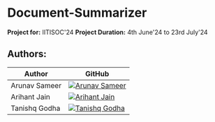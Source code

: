 # Document-Summarizer
**Project for:** IITISOC'24 
**Project Duration:** 4th June'24 to 23rd July'24
## Authors:
| Author | GitHub |
|--------|--------|
| Arunav Sameer | [![Arunav Sameer](https://github.com/arunavsameer.png?size=50)](https://github.com/arunavsameer) |
| Arihant Jain | [![Arihant Jain](https://github.com/Arihant779.png?size=50)](https://github.com/Arihant779) |
| Tanishq Godha | [![Tanishq Godha](https://github.com/Tanishq-Godha.png?size=50)](https://github.com/Tanishq-Godha) |

